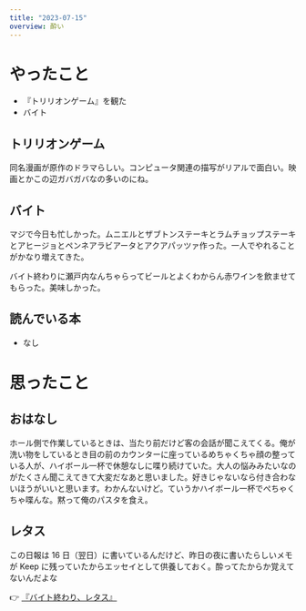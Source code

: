```yaml
---
title: "2023-07-15"
overview: 酔い
---
```


# やったこと

- 『トリリオンゲーム』を観た
- バイト

## トリリオンゲーム

同名漫画が原作のドラマらしい。コンピュータ関連の描写がリアルで面白い。映画とかこの辺ガバガバなの多いのにね。

## バイト

マジで今日も忙しかった。ムニエルとザブトンステーキとラムチョップステーキとアヒージョとペンネアラビアータとアクアパッツァ作った。一人でやれることがかなり増えてきた。

バイト終わりに瀬戸内なんちゃらってビールとよくわからん赤ワインを飲ませてもらった。美味しかった。

## 読んでいる本

- なし

# 思ったこと

## おはなし

ホール側で作業しているときは、当たり前だけど客の会話が聞こえてくる。俺が洗い物をしているとき目の前のカウンターに座っているめちゃくちゃ顔の整っている人が、ハイボール一杯で休憩なしに喋り続けていた。大人の悩みみたいなのがたくさん聞こえてきて大変だなあと思いました。好きじゃないなら付き合わないほうがいいと思います。わかんないけど。ていうかハイボール一杯でぺちゃくちゃ喋んな。黙って俺のパスタを食え。

## レタス

この日報は 16 日（翌日）に書いているんだけど、昨日の夜に書いたらしいメモが Keep に残っていたからエッセイとして供養しておく。酔ってたからか覚えてないんだよな

👉 [『バイト終わり、レタス』](/essay/lettuce/)
